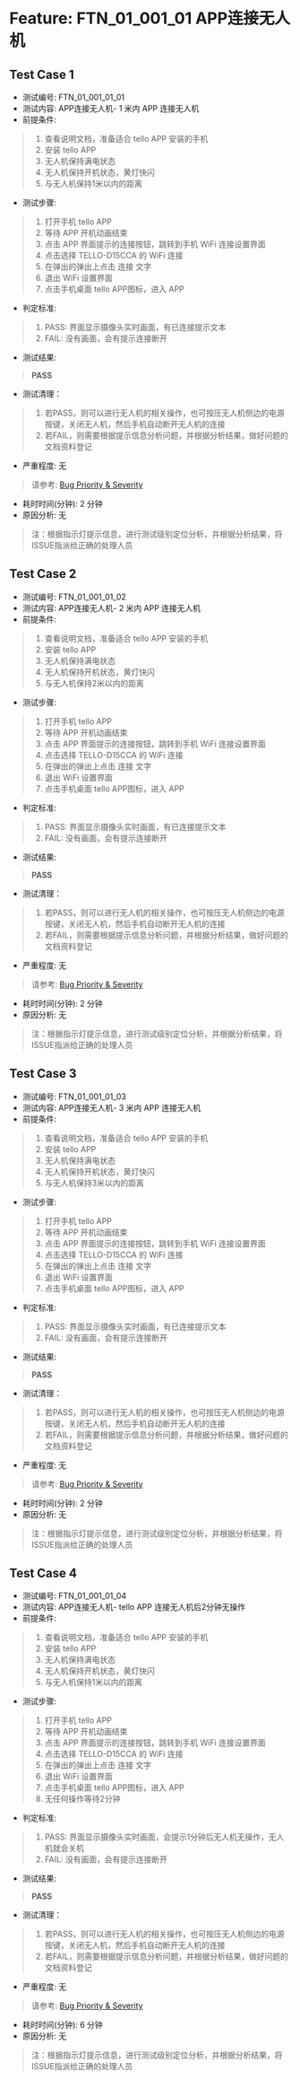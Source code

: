 # Feature: FTN_01_001_01 APP连接无人机

## Test Case 1

- 测试编号: FTN_01_001_01_01
- 测试内容: APP连接无人机- 1 米内 APP 连接无人机
- 前提条件: 
> 1. 查看说明文档，准备适合 tello APP 安装的手机
> 2. 安装 tello APP
> 3. 无人机保持满电状态
> 4. 无人机保持开机状态，黄灯快闪
> 5. 与无人机保持1米以内的距离
- 测试步骤:
> 1. 打开手机 tello APP
> 2. 等待 APP 开机动画结束
> 3. 点击 APP 界面提示的连接按钮，跳转到手机 WiFi 连接设置界面
> 4. 点击选择 TELLO-D15CCA 的 WiFi 连接
> 5. 在弹出的弹出上点击 连接 文字
> 6. 退出 WiFi 设置界面
> 7. 点击手机桌面 tello APP图标，进入 APP
- 判定标准:
> 1. PASS: 界面显示摄像头实时画面，有已连接提示文本
> 2. FAIL: 没有画面，会有提示连接断开
- 测试结果:
> **PASS**
- 测试清理：
> 1. 若PASS，则可以进行无人机的相关操作，也可按压无人机侧边的电源按键，关闭无人机，然后手机自动断开无人机的连接
> 2. 若FAIL，则需要根据提示信息分析问题，并根据分析结果，做好问题的文档资料登记
- 严重程度: 无
> 请参考: [Bug Priority & Severity](..//Bug_Priority_Severity.md)
- 耗时时间(分钟):  2  分钟
- 原因分析: 无
> 注：根据指示灯提示信息，进行测试级别定位分析，并根据分析结果，将ISSUE指派给正确的处理人员

## Test Case 2

- 测试编号: FTN_01_001_01_02
- 测试内容: APP连接无人机- 2 米内 APP 连接无人机
- 前提条件: 
> 1. 查看说明文档，准备适合 tello APP 安装的手机
> 2. 安装 tello APP
> 3. 无人机保持满电状态
> 4. 无人机保持开机状态，黄灯快闪
> 5. 与无人机保持2米以内的距离
- 测试步骤:
> 1. 打开手机 tello APP
> 2. 等待 APP 开机动画结束
> 3. 点击 APP 界面提示的连接按钮，跳转到手机 WiFi 连接设置界面
> 4. 点击选择 TELLO-D15CCA 的 WiFi 连接
> 5. 在弹出的弹出上点击 连接 文字
> 6. 退出 WiFi 设置界面
> 7. 点击手机桌面 tello APP图标，进入 APP
- 判定标准:
> 1. PASS: 界面显示摄像头实时画面，有已连接提示文本
> 2. FAIL: 没有画面，会有提示连接断开
- 测试结果:
> **PASS**
- 测试清理：
> 1. 若PASS，则可以进行无人机的相关操作，也可按压无人机侧边的电源按键，关闭无人机，然后手机自动断开无人机的连接
> 2. 若FAIL，则需要根据提示信息分析问题，并根据分析结果，做好问题的文档资料登记
- 严重程度: 无
> 请参考: [Bug Priority & Severity](..//Bug_Priority_Severity.md)
- 耗时时间(分钟):  2  分钟
- 原因分析: 无
> 注：根据指示灯提示信息，进行测试级别定位分析，并根据分析结果，将ISSUE指派给正确的处理人员

## Test Case 3

- 测试编号: FTN_01_001_01_03
- 测试内容: APP连接无人机- 3 米内 APP 连接无人机
- 前提条件: 
> 1. 查看说明文档，准备适合 tello APP 安装的手机
> 2. 安装 tello APP
> 3. 无人机保持满电状态
> 4. 无人机保持开机状态，黄灯快闪
> 5. 与无人机保持3米以内的距离
- 测试步骤:
> 1. 打开手机 tello APP
> 2. 等待 APP 开机动画结束
> 3. 点击 APP 界面提示的连接按钮，跳转到手机 WiFi 连接设置界面
> 4. 点击选择 TELLO-D15CCA 的 WiFi 连接
> 5. 在弹出的弹出上点击 连接 文字
> 6. 退出 WiFi 设置界面
> 7. 点击手机桌面 tello APP图标，进入 APP
- 判定标准:
> 1. PASS: 界面显示摄像头实时画面，有已连接提示文本
> 2. FAIL: 没有画面，会有提示连接断开
- 测试结果:
> **PASS**
- 测试清理：
> 1. 若PASS，则可以进行无人机的相关操作，也可按压无人机侧边的电源按键，关闭无人机，然后手机自动断开无人机的连接
> 2. 若FAIL，则需要根据提示信息分析问题，并根据分析结果，做好问题的文档资料登记
- 严重程度: 无
> 请参考: [Bug Priority & Severity](..//Bug_Priority_Severity.md)
- 耗时时间(分钟):  2  分钟
- 原因分析: 无
> 注：根据指示灯提示信息，进行测试级别定位分析，并根据分析结果，将ISSUE指派给正确的处理人员

## Test Case 4

- 测试编号: FTN_01_001_01_04
- 测试内容: APP连接无人机- tello APP 连接无人机后2分钟无操作
- 前提条件: 
> 1. 查看说明文档，准备适合 tello APP 安装的手机
> 2. 安装 tello APP
> 3. 无人机保持满电状态
> 4. 无人机保持开机状态，黄灯快闪
> 5. 与无人机保持1米以内的距离
- 测试步骤:
> 1. 打开手机 tello APP
> 2. 等待 APP 开机动画结束
> 3. 点击 APP 界面提示的连接按钮，跳转到手机 WiFi 连接设置界面
> 4. 点击选择 TELLO-D15CCA 的 WiFi 连接
> 5. 在弹出的弹出上点击 连接 文字
> 6. 退出 WiFi 设置界面
> 7. 点击手机桌面 tello APP图标，进入 APP
> 8. 无任何操作等待2分钟
- 判定标准:
> 1. PASS: 界面显示摄像头实时画面，会提示1分钟后无人机无操作，无人机就会关机
> 2. FAIL: 没有画面，会有提示连接断开
- 测试结果:
> **PASS**
- 测试清理：
> 1. 若PASS，则可以进行无人机的相关操作，也可按压无人机侧边的电源按键，关闭无人机，然后手机自动断开无人机的连接
> 2. 若FAIL，则需要根据提示信息分析问题，并根据分析结果，做好问题的文档资料登记
- 严重程度: 无
> 请参考: [Bug Priority & Severity](..//Bug_Priority_Severity.md)
- 耗时时间(分钟):  6   分钟
- 原因分析: 无
> 注：根据指示灯提示信息，进行测试级别定位分析，并根据分析结果，将ISSUE指派给正确的处理人员
